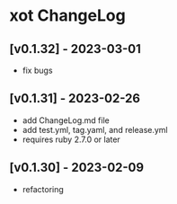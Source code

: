 # xot ChangeLog


## [v0.1.32] - 2023-03-01

- fix bugs


## [v0.1.31] - 2023-02-26

- add ChangeLog.md file
- add test.yml, tag.yaml, and release.yml
- requires ruby 2.7.0 or later


## [v0.1.30] - 2023-02-09

- refactoring
